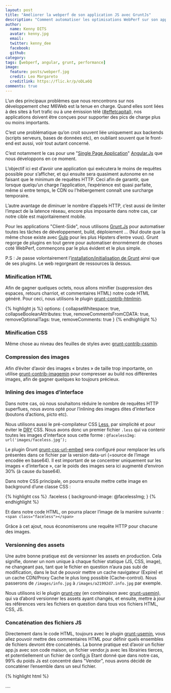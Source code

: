 ```yaml
---
layout: post
title: "Améliorer la webperf de son application JS avec GruntJs"
description: "Comment automatiser les optimisations WebPerf sur son application AngularJS avec Grunt.Js"
author:
  name: Kenny DITS
  avatar: kenny.jpg
  email:
  twitter: kenny_dee
  facebook:
  github:
category:
tags: [webperf, angular, grunt, performance]
image:
  feature: posts/webperf.jpg
  credit: Leo Margareto
  creditlink: https://flic.kr/p/oDLa6Q
comments: true
---
```


L’un des principaux problèmes que nous rencontrons sur nos développement chez M6Web est la tenue en charge.
Quand elles sont liées à des sites à fort trafic ou à une émission télé ([#effetcapital](https://twitter.com/search?q=effetcapital&src=typd)), nos applications doivent être conçues pour supporter des pics de charge plus ou moins importants.

C’est une problématique qu’on croit souvent liée uniquement aux backends (scripts serveurs, bases de données etc), en oubliant souvent que le front-end est aussi, voir tout autant concerné.

C’est notamment le cas pour une "[Single Page Application](https://fr.wikipedia.org/wiki/Application_web_monopage)" [Angular.Js](https://angularjs.org/) que nous développons en ce moment.

L’objectif ici est d’avoir une application qui exécutera le moins de requêtes possible pour s’afficher, et qui ensuite sera quasiment autonome en ne faisant que le minimum de requêtes HTTP. Ceci afin de garantir, que lorsque quelqu’un charge l’application, l’expérience est quasi parfaite, même si entre temps, le CDN ou l'hébergement connaît une surcharge temporaire.

L’autre avantage de diminuer le nombre d’appels HTTP, c’est aussi de limiter l’impact de la latence réseau, encore plus imposante dans notre cas, car notre cible est majoritairement mobile.

Pour les applications "Client-Side", nous utilisons [Grunt.Js](https://gruntjs.com/) pour automatiser toutes les tâches de développement, build, déploiement … (Nul doute que la même chose existe avec [Gulp](https://gulpjs.com/) pour les plus Hipsters d’entre vous). Grunt regorge de plugins en tout genre pour automatiser énormément de choses coté WebPerf, commençons par le plus évident et le plus simple.

P.S : Je passe volontairement l’[installation/initialisation de Grunt](https://gruntjs.com/getting-started) ainsi que de ses plugins. Le web regorgeant de ressources là dessus.

### Minification HTML

Afin de gagner quelques octets, nous allons minifier (suppression des espaces, retours charriot, et commentaires HTML) notre code HTML généré.
Pour ceci, nous utilisons le plugin [grunt-contrib-htmlmin](https://github.com/gruntjs/grunt-contrib-htmlmin).

{% highlight js %}
options: {
        collapseWhitespace: true,
        collapseBooleanAttributes: true,
        removeCommentsFromCDATA: true,
        removeOptionalTags: true,
        removeComments: true
      }
{% endhighlight %}

### Minification CSS

Même chose au niveau des feuilles de styles avec [grunt-contrib-cssmin](https://github.com/gruntjs/grunt-contrib-cssmin).

### Compression des images

Afin d’éviter d’avoir des images « brutes » de taille trop importante, on utilise [grunt-contrib-imagemin](https://github.com/gruntjs/grunt-contrib-imagemin) pour compresser au build nos différentes images, afin de gagner quelques ko toujours précieux.

### Inlining des images d’interface

Dans notre cas, où nous souhaitons réduire le nombre de requêtes HTTP superflues, nous avons opté pour l’inlining des images dites d’interface (boutons d’actions, picto etc).

Nous utilisons aussi le pré-compilateur CSS [Less](https://lesscss.org/), par simplicité et pour éviter le [DRY](https://fr.wikipedia.org/wiki/Ne_vous_r%C3%A9p%C3%A9tez_pas) CSS.
Nous avons donc un premier fichier `.less` qui va contenir toutes les images d’interface sous cette forme :
`@facelessImg: url('images/faceless.jpg’);`

Le plugin Grunt [grunt-css-url-embed](https://github.com/mihhail-lapushkin/grunt-css-url-embed) sera configuré pour remplacer les urls présentes dans ce fichier par la version data-uri (=source de l’image encodée en base64).
Il est important de se concentrer uniquement sur les images « d’interface », car le poids des images sera ici augmenté d’environ 30% (à cause du base64).

Dans notre CSS principale, on pourra ensuite mettre cette image en background d’une classe CSS :

{% highlight css %}
.faceless {
  background-image: @facelessImg;
}
{% endhighlight %}
 
Et dans notre code HTML, on pourra placer l’image de la manière suivante :
`<span class="faceless"></span>`

Grâce à cet ajout, nous économiserons une requête HTTP pour chacune des images.

### Versionning des assets

Une autre bonne pratique est de versionner les assets en production. Cela signifie, donner un nom unique à chaque fichier statique (JS, CSS, image), ne changeant pas, tant que le fichier en question n’aura pas subi de modification, dans le but de pouvoir mettre un cache navigateur (Expire) et un cache CDN/Proxy Cache le plus long possible (Cache-control).
Nous passerons de `/images/info.jpg` à `/images/a21992d7.info.jpg` par exemple.

Nous utilisons ici le plugin [grunt-rev](https://github.com/cbas/grunt-rev) (en combinaison avec [grunt-usemin](https://github.com/yeoman/grunt-usemin)), qui va d’abord versionner les assets ayant changés, et ensuite, mettre à jour les références vers les fichiers en question dans tous vos fichiers HTML, CSS, JS.

### Concaténation des fichiers JS

Directement dans le code HTML, toujours avec le plugin [grunt-usemin](https://github.com/yeoman/grunt-usemin), vous allez pouvoir mettre des commentaires HTML pour définir quels ensembles de fichiers devront être concaténés.
La bonne pratique est d’avoir un fichier app.js avec son code maison, un fichier vendor.js avec les librairies tierces, et potentiellement un fichier de config.js
Etant donné que dans notre cas, 99% du poids Js est concentré dans "Vendor", nous avons décidé de concaténer l’ensemble dans un seul fichier.

{% highlight html %}
<!-- build:js(.tmp) scripts/risingstar.js -->
  <script src="bower_components/jquery/dist/jquery.js"></script>
  <script src="bower_components/angular/angular.js"></script>
  <script src="config.js"></script>
  <script src="app.js"></script> 
….
<!-- endbuild —>
{% endhighlight %}


### Inlining des templates

Pour finir, vous aurez peut-être remarqué, si vous développez des SPA avec Angular, ou un autre framework moderne, un changement de route (ou d’état) de votre application (ou l’affichage d’une directive) va impliquer des appels XHR pour charger les nouveaux templates à afficher. La bonne pratique ici étant de découper au maximum tous les templates dans des fichiers distincts.
Cela ne pose pas de problème en temps normal, mais dans notre cas, cela ne respecte pas nos ambitions de départ.

Angular a la particularité de permettre d’utiliser la balise script pour charger des templates :
{% highlight html %}
<script type="text/ng-template" id="views/info.html">Code HTML du template</script>
{% endhighlight %}

Si votre routeur ou une directive demande un template, avant de vérifier si le fichier existe, Angular vérifiera si une balise `<script type=’text/ng-template’>` a été déclarée avec l’identifiant correspondant au chemin demandé.

Grunt via le plugin [grunt-angular-inline-templates](https://github.com/wmluke/grunt-inline-angular-templates), nous permet d’automatiser cette tâche au build, afin de regrouper dans le index.html du build, tous les templates dans un script avec l’id correspondant au chemin du fichier html original. De cette manière, nous n’avons plus aucun appel HTTP à faire pendant toute l’utilisation de l’application.
Attention toutefois, cela signifie que le poids du fichier HTML original va forcément augmenter.


### Conclusion

Comme vous avez pu le voir, nous avons grandement optimisé notre application, en utilisant simplement des plugins Grunt à notre disposition. Nous travaillons donc sur un espace de développement respectant toutes les bonnes pratiques (découpages des fichiers JS, CSS, HTML au maximum, code commenté …) et toutes les opérations d’optimisation sont automatiquement effectuées au build, fait avant chaque déploiement.

Attention, cela signifie aussi que votre projet en production devient relativement différent de celui que vous testé en développement. Il devient donc important de mettre en place des tests fonctionnels sur le build de production (avec [Protractor](https://tech.m6web.fr/tests-e2e-application-angularjs-protractor.html) par exemple, ou même [Behat](https://docs.behat.org/en/latest/)), et de tester régulièrement la bonne génération et le bon fonctionnement du build de prod.






